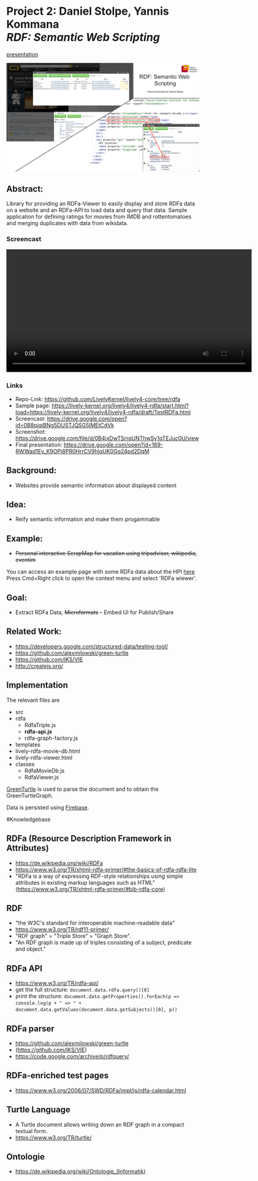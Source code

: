 # Project 2: Daniel Stolpe, Yannis Kommana <br> *RDF: Semantic Web Scripting*

<lively-import src="../_navigation.html"></lively-import>

[presentation](presentation.pdf)

![](figure.png)

## Abstract:
Library for providing an RDFa-Viewer to easily display and store RDFa data on a website and an RDFa-API to load data and query that data.
Sample application for defining ratings for movies from IMDB and rottentomatoes and merging duplicates with data from wikidata.

### Screencast

<video width=640 controls><source src="screencast.mp4" type="video/mp4"></video>

### Links
* Repo-Link: https://github.com/LivelyKernel/lively4-core/tree/rdfa
* Sample page: https://lively-kernel.org/lively4/lively4-rdfa/start.html?load=https://lively-kernel.org/lively4/lively4-rdfa/draft/TestRDFa.html
* Screencast: https://drive.google.com/open?id=0B8pjqiBNg5DUSTJQSG5lMEtCdVk
* Screenshot: https://drive.google.com/file/d/0B4ixDwTSrrqUNThwSy1qTEJuc0U/view
* Final presentation: https://drive.google.com/open?id=169-RWWad1Ey_K9OPi8PR0HrrCV9hlqUK0Gq24pd2DqM


## Background: 
- Websites provide semantic information about displayed content

## Idea: 
- Reify semantic information and make them progammable

## Example: 
- ~~Personal interactive ScrapMap for vacation using tripadvisor, wikipedia, eventim~~

You can access an example page with some RDFa data about the HPI [here](https://lively-kernel.org/lively4/lively4-rdfa/start.html?load=https://lively-kernel.org/lively4/lively4-rdfa/draft/TestRDFa.html)
Press Cmd+Right click to open the context menu and select 'RDFa wiewer'.

## Goal: 
- Extract RDFa Data, ~~Microformats~~
– Embed UI for Publish/Share

## Related Work: 
- https://developers.google.com/structured-data/testing-tool/
- https://github.com/alexmilowski/green-turtle
- https://github.com/IKS/VIE
- http://createjs.org/

## Implementation
The relevant files are
* src
 * rdfa
    * RdfaTriple.js
    * **rdfa-api.js**
    * rdfa-graph-factory.js
* templates
 * lively-rdfa-movie-db.html
 * lively-rdfa-viewer.html
 * classes
    * RdfaMovieDb.js
    * RdfaViewer.js

[GreenTurtle](https://github.com/alexmilowski/green-turtle) is used to parse the document and to obtain the GreenTurtleGraph.

Data is persisted using [Firebase](https://firebase.google.com/).

#Knowledgebase

## RDFa (Resource Description Framework in Attributes)
- https://de.wikipedia.org/wiki/RDFa
- https://www.w3.org/TR/xhtml-rdfa-primer/#the-basics-of-rdfa-rdfa-lite
- "RDFa is a way of expressing RDF-style relationships using simple attributes in existing markup languages such as HTML"(https://www.w3.org/TR/xhtml-rdfa-primer/#bib-rdfa-core)

## RDF
-  "the W3C's standard for interoperable machine-readable data"
- https://www.w3.org/TR/rdf11-primer/
- "RDF graph" = "Triple Store" = "Graph Store".
- "An RDF graph is made up of triples consisting of a subject, predicate and object."

## RDFa API
- https://www.w3.org/TR/rdfa-api/
- get the full structure: `document.data.rdfa.query()[0]`
- print the structure: `document.data.getProperties().forEach(p => console.log(p + " => " + document.data.getValues(document.data.getSubjects()[0], p))`

## RDFa parser
- https://github.com/alexmilowski/green-turtle
- (https://github.com/IKS/VIE)
- https://code.google.com/archive/p/rdfquery/

## RDFa-enriched test pages
- https://www.w3.org/2006/07/SWD/RDFa/impl/js/rdfa-calendar.html

## Turtle Language
- A Turtle document allows writing down an RDF graph in a compact textual form. 
- https://www.w3.org/TR/turtle/

## Ontologie
- https://de.wikipedia.org/wiki/Ontologie_(Informatik)